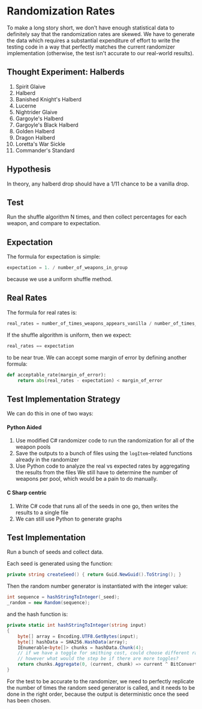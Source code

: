 # Randomization Rates
To make a long story short, we don't have enough statistical data to definitely say that the randomization rates are skewed. We have to generate the data which requires a substantial expenditure of effort to write the testing code in a way that perfectly matches the current randomizer implementation (otherwise, the test isn't accurate to our real-world results).

## Thought Experiment: Halberds
1. Spirit Glaive
2. Halberd
3. Banished Knight's Halberd
4. Lucerne
5. Nightrider Glaive
6. Gargoyle's Halberd
7. Gargoyle's Black Halberd
8. Golden Halberd
9. Dragon Halberd
10. Loretta's War Sickle
11. Commander's Standard

## Hypothesis
In theory, any halberd drop should have a 1/11 chance to be a vanilla drop.

## Test
Run the shuffle algorithm N times, and then collect percentages for each weapon, and compare to expectation.

## Expectation
The formula for expectation is simple:
```python
expectation = 1. / number_of_weapons_in_group
```
because we use a uniform shuffle method.

## Real Rates
The formula for real rates is:
```python
real_rates = number_of_times_weapons_appears_vanilla / number_of_times_shuffled
```
If the shuffle algorithm is uniform, then we expect:
```python
real_rates == expectation
```
to be near true. We can accept some margin of error by defining another formula:
```python
def acceptable_rate(margin_of_error):
    return abs(real_rates - expectation) < margin_of_error
```

## Test Implementation Strategy
We can do this in one of two ways:

#### Python Aided
1. Use modified C# randomizer code to run the randomization for all of the weapon pools
2. Save the outputs to a bunch of files using the `logItem`-related functions already in the randomizer
3. Use Python code to analyze the real vs expected rates by aggregating the results from the files
We still have to determine the number of weapons per pool, which would be a pain to do manually.

#### C Sharp centric
1. Write C# code that runs all of the seeds in one go, then writes the results to a single file
2. We can still use Python to generate graphs

## Test Implementation
Run a bunch of seeds and collect data.

Each seed is generated using the function:
```csharp
private string createSeed() { return Guid.NewGuid().ToString(); }
```
Then the random number generator is instantiated with the integer value:
```csharp
int sequence = hashStringToInteger(_seed);
_random = new Random(sequence);
```
and the hash function is:
```csharp
private static int hashStringToInteger(string input)
{
    byte[] array = Encoding.UTF8.GetBytes(input);
    byte[] hashData = SHA256.HashData(array);
    IEnumerable<byte[]> chunks = hashData.Chunk(4);
    // if we have a toggle for smithing cost, could choose different range of chunks,
    // however what would the step be if there are more toggles?
    return chunks.Aggregate(0, (current, chunk) => current ^ BitConverter.ToInt32(chunk));
}
```
For the test to be accurate to the randomizer, we need to perfectly replicate the number of times the random seed generator is called, and it needs to be done in the right order, because the output is deterministic once the seed has been chosen.
